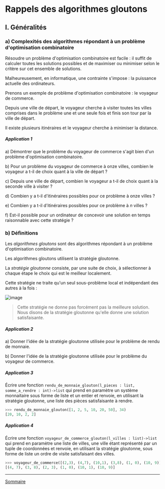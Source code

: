 # Rappels des algorithmes gloutons 

## I. Généralités

### a) Complexités des algorithmes répondant à un problème d'optimisation combinatoire

Résoudre un problème d'optimisation combinatoire est facile : il suffit de calculer toutes les solutions possibles et de maximiser ou minimiser selon le critère sur cet ensemble de solutions.

Malheureusement, en informatique, une contrainte s'impose : la puissance actuelle des ordinateurs.

Prenons un exemple de problème d'optimisation combinatoire : le voyageur de commerce.

Depuis une ville de départ, le voyageur cherche à visiter toutes les villes comprises dans le problème une et une seule fois et finis son tour par la ville de départ.

Il existe plusieurs itinéraires et le voyageur cherche à minimiser la distance.

##### Application 1

a) Démontrer que le problème du voyageur de commerce s'agit bien d'un problème d'optimisation combinatoire.

b) Pour un problème du voyageur de commerce à onze villes, combien le voyageur a t-il de choix quant à la ville de départ ? 

c) Depuis une ville de départ, combien le voyageur a t-il de choix quant à la seconde ville à visiter ?

d) Combien y a t-il d'itinéraires possibles pour ce problème à onze villes ?

e) Combien y a t-il d'itinéraires possibles pour ce problème à $n$ villes ?

f) Est-il possible pour un ordinateur de concevoir une solution en temps raisonnable avec cette stratégie ?

### b) Définitions

Les *algorithmes gloutons* sont des algorithmes répondant à un problème d'optimisation combinatoire.

Les algorithmes gloutons utilisent la stratégie gloutonne.

La *stratégie gloutonne* consiste, par une suite de choix, à sélectionner à chaque étape le choix qui est le meilleur localement.

Cette stratégie ne traite qu'un seul sous-problème local et indépendant des autres à la fois :

![image](./../../première/Algorithmes_gloutons/img/strategie_gloutonne.png)

> Cette stratégie ne donne pas forcément pas la meilleure solution. Nous disons de la stratégie gloutonne qu'elle donne une solution satisfaisante.

##### Application 2

a) Donner l'idée de la stratégie gloutonne utilisée pour le problème de rendu de monnaie.

b) Donner l'idée de la stratégie gloutonne utilisée pour le problème du voyageur de commerce.

##### Application 3

Écrire une fonction `rendu_de_monnaie_glouton(l_pieces : list, somme_a_rendre : int)->list` qui prend en paramètre un système monnaitaire sous forme de liste et un entier et renvoie, en utilisant la stratégie gloutonne, une liste des pièces satisfaisante à rendre.

```python
>>> rendu_de_monnaie_glouton([1, 2, 5, 10, 20, 50], 34)
[20, 10, 2, 2]
```

##### Application 4

Écrire une fonction `voyageur_de_commerce_glouton(l_villes : list)->list` qui prend en paramètre une liste de villes, une ville étant représenté par un tuple de coordonnées et renvoie, en utilisant la stratégie gloutonne, sous forme de liste un ordre de visite satisfaisant des villes.

```python
>>> voyageur_de_commerce([(2,3), (4,7), (10,1), (3,8), (1, 0), (10, 9)])
[(4, 7), (3, 8), (2, 3), (1, 0), (10, 1), (10, 9)]
```

_________________

[Sommaire](./../README.md)